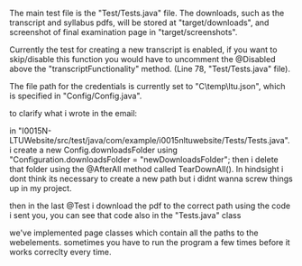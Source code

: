 The main test file is the "Test/Tests.java" file.
The downloads, such as the transcript and syllabus pdfs, will be stored at "target/downloads", and screenshot of final examination page in "target/screenshots".

Currently the test for creating a new transcript is enabled, if you want to skip/disable this function you would have to uncomment the @Disabled above the "transcriptFunctionality" method. (Line 78, "Test/Tests.java" file).


The file path for the credentials is currently set to "C\\temp\\ltu.json", which is specified in "Config/Config.java". 

to clarify what i wrote in the email:

in "I0015N-LTUWebsite/src/test/java/com/example/i0015nltuwebsite/Tests/Tests.java".
i create a new Config.downloadsFolder using "Configuration.downloadsFolder = "newDownloadsFolder";
then i delete that folder using the @AfterAll method called TearDownAll(). In hindsight i dont think its necessary to create a new path but i didnt wanna screw things up in my project.

then in the last @Test i download the pdf to the correct path using the code i sent you, you can see that code also in the "Tests.java" class

we've implemented page classes which contain all the paths to the webelements. sometimes you have to run the program a few times before it works correclty every time.
